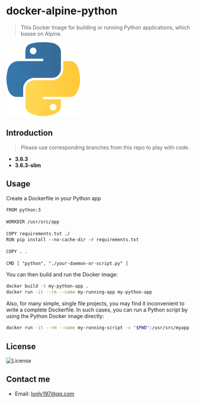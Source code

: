 # docker-alpine-python

> This Docker Image for building or running Python  applications, which basee on Alpine.

![Logo](https://raw.githubusercontent.com/docker-library/docs/01c12653951b2fe592c1f93a13b4e289ada0e3a1/python/logo.png)

## Introduction

> Please use corresponding branches from this repo to play with code.

- __3.6.3__
- __3.6.3-slim__

## Usage

Create a Dockerfile in your Python app 

```docker
FROM python:3

WORKDIR /usr/src/app

COPY requirements.txt ./
RUN pip install --no-cache-dir -r requirements.txt

COPY . .

CMD [ "python", "./your-daemon-or-script.py" ]
```

You can then build and run the Docker image:

```bash
docker build -t my-python-app .
docker run -it --rm --name my-running-app my-python-app
```

Also, for many simple, single file projects, you may find it inconvenient to write a complete Dockerfile. In such cases, you can run a Python script by using the Python Docker image directly:

```bash
docker run -it --rm --name my-running-script -v "$PWD":/usr/src/myapp -w /usr/src/myapp python:3 python your-daemon-or-script.py
```

## License

![License](https://img.shields.io/github/license/lonly197/docker-alpine-python.svg)

## Contact me

- Email: <lonly197@qq.com>